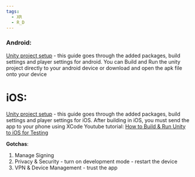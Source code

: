 ```yaml
---
tags:
  - XR
  - R_D
---
```

### Android:
[Unity project setup](https://developers.google.com/ar/develop/unity-arf/getting-started-ar-foundation) - this guide goes through the added packages, build settings and player settings for android.
You can Build and Run the unity project directly to your android device or download and open the apk file onto your device

# iOS:
[Unity project setup](https://developers.google.com/ar/develop/unity-arf/getting-started-ar-foundation#ios) - this guide goes through the added packages, build settings and player settings for iOS.
After building in iOS, you must send the app to your phone using XCode
Youtube tutorial: [How to Build & Run Unity to iOS for Testing](https://www.youtube.com/watch?v=-Hr4-XNCf8Y)

**Gotchas**:
1. Manage Signing 
2. Privacy & Security - turn on development mode - restart the device
3. VPN & Device Management - trust the app